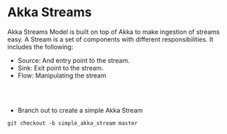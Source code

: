# Akka Streams
Akka Streams Model is built on top of Akka to make ingestion of streams easy.
A Stream is a set of components with different responsibilities. It includes the following:
- Source: And entry point to the stream.
- Sink: Exit point to the stream.
- Flow: Manipulating the stream

<br><br>
- Branch out to create a simple Akka Stream 
````
git checkout -b simple_akka_stream master

````